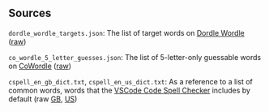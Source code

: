 ## Sources

`dordle_wordle_targets.json`: The list of target words on [Dordle Wordle](https://dordlewordle.com/) ([raw](https://dordlewordle.com/files/dordlewordle/en/targets.json?v1.51))

`co_wordle_5_letter_guesses.json`: The list of 5-letter-only guessable words on [CoWordle](https://cowordle.org/mode-2) ([raw](https://cowordle.org/files/cowordle/en/dictionary.json?v3.01))

`cspell_en_gb_dict.txt`, `cspell_en_us_dict.txt`: As a reference to a list of common words, words that the [VSCode Code Spell Checker](https://marketplace.visualstudio.com/items?itemName=streetsidesoftware.code-spell-checker) includes by default (raw [GB](https://github.com/streetsidesoftware/cspell-dicts/blob/main/dictionaries/en_GB/src/wordsEnGb.txt), [US](https://github.com/streetsidesoftware/cspell-dicts/blob/main/dictionaries/en_US/src/en_US.txt))
